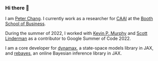 ### Hi there 👋

<!--
**petergchang/petergchang** is a ✨ _special_ ✨ repository because its `README.md` (this file) appears on your GitHub profile.

Here are some ideas to get you started:

- 🔭 I’m currently working on ...
- 🌱 I’m currently learning ...
- 👯 I’m looking to collaborate on ...
- 🤔 I’m looking for help with ...
- 💬 Ask me about ...
- 📫 How to reach me: ...
- 😄 Pronouns: ...
- ⚡ Fun fact: ...
-->
I am [Peter Chang](https://petergchang.github.io). I currently work as a researcher for [CAAI](https://www.chicagobooth.edu/research/center-for-applied-artificial-intelligence/about) at the [Booth School of Business](https://www.chicagobooth.edu/).

During the summer of 2022, I worked with [Kevin P. Murphy](https://github.com/murphyk) and [Scott Linderman](https://github.com/slinderman) as a contributor to Google Summer of Code 2022.

I am a core developer for [dynamax](https://github.com/probml/dynamax), a state-space models library in JAX, and [rebayes](https://github.com/probml/rebayes), an online Bayesian inference library in JAX.
